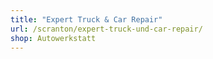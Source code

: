 ```yaml
---
title: "Expert Truck & Car Repair"
url: /scranton/expert-truck-und-car-repair/
shop: Autowerkstatt
---
```


